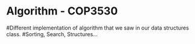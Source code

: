 # Algorithm - COP3530

#Different implementation of algorithm that we saw in our data structures class.
#Sorting, Search, Structures...

